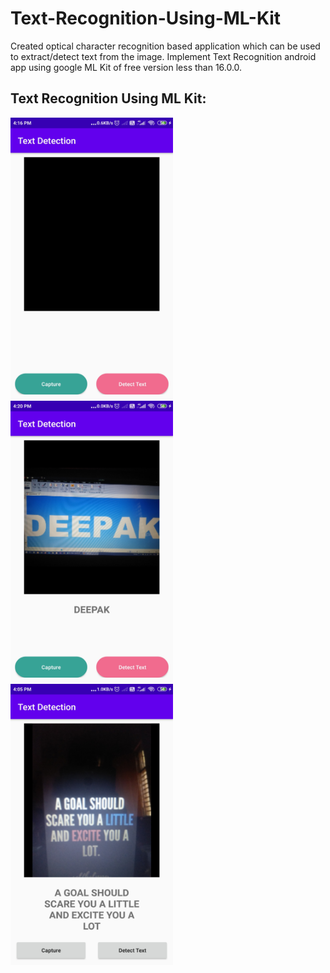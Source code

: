 # Text-Recognition-Using-ML-Kit
Created optical character recognition based application which can be used to extract/detect text from the image. Implement Text Recognition android app using google ML Kit of free version less than 16.0.0.

## Text Recognition Using ML Kit: 
<p float="left">
 <img src="https://github.com/deepakjaiswal2018/Text-Recognition-Using-ML-Kit/blob/master/demo/Preview1.jpg" width="260" height="450" />
<img src="https://github.com/deepakjaiswal2018/Text-Recognition-Using-ML-Kit/blob/master/demo/preview2.jpg" width="260" height="450" />
<img src="https://github.com/deepakjaiswal2018/Text-Recognition-Using-ML-Kit/blob/master/demo/preview3.jpg" width="260" height="450" />
</p>
